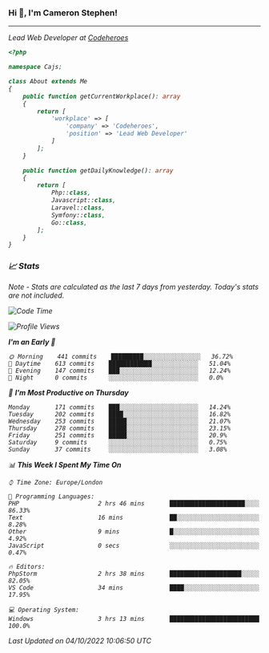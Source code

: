 ### Hi 👋, I'm Cameron Stephen!
<hr>
<p><em>Lead Web Developer at <a href="https://codeheroes.co.uk">Codeheroes</a></p>


```php
<?php

namespace Cajs;

class About extends Me
{
    public function getCurrentWorkplace(): array
    {
        return [
            'workplace' => [
                'company' => 'Codeheroes',
                'position' => 'Lead Web Developer'
            ]
        ];
    }

    public function getDailyKnowledge(): array
    {
        return [
            Php::class,
            Javascript::class,
            Laravel::class,
            Symfony::class,
            Go::class,
        ];
    }
}
```

### 📈 Stats
<p><em>Note - Stats are calculated as the last 7 days from yesterday. Today's stats are not included.</em></p>


<!--START_SECTION:waka-->
![Code Time](http://img.shields.io/badge/Code%20Time-3%2C141%20hrs%2051%20mins-blue)

![Profile Views](http://img.shields.io/badge/Profile%20Views-0-blue)

**I'm an Early 🐤** 

```text
🌞 Morning    441 commits    █████████░░░░░░░░░░░░░░░░   36.72% 
🌆 Daytime    613 commits    ████████████░░░░░░░░░░░░░   51.04% 
🌃 Evening    147 commits    ███░░░░░░░░░░░░░░░░░░░░░░   12.24% 
🌙 Night      0 commits      ░░░░░░░░░░░░░░░░░░░░░░░░░   0.0%

```
📅 **I'm Most Productive on Thursday** 

```text
Monday       171 commits    ███░░░░░░░░░░░░░░░░░░░░░░   14.24% 
Tuesday      202 commits    ████░░░░░░░░░░░░░░░░░░░░░   16.82% 
Wednesday    253 commits    █████░░░░░░░░░░░░░░░░░░░░   21.07% 
Thursday     278 commits    █████░░░░░░░░░░░░░░░░░░░░   23.15% 
Friday       251 commits    █████░░░░░░░░░░░░░░░░░░░░   20.9% 
Saturday     9 commits      ░░░░░░░░░░░░░░░░░░░░░░░░░   0.75% 
Sunday       37 commits     ░░░░░░░░░░░░░░░░░░░░░░░░░   3.08%

```


📊 **This Week I Spent My Time On** 

```text
⌚︎ Time Zone: Europe/London

💬 Programming Languages: 
PHP                      2 hrs 46 mins       █████████████████████░░░░   86.33% 
Text                     16 mins             ██░░░░░░░░░░░░░░░░░░░░░░░   8.28% 
Other                    9 mins              █░░░░░░░░░░░░░░░░░░░░░░░░   4.92% 
JavaScript               0 secs              ░░░░░░░░░░░░░░░░░░░░░░░░░   0.47%

🔥 Editors: 
PhpStorm                 2 hrs 38 mins       ████████████████████░░░░░   82.05% 
VS Code                  34 mins             ████░░░░░░░░░░░░░░░░░░░░░   17.95%

💻 Operating System: 
Windows                  3 hrs 13 mins       █████████████████████████   100.0%

```


 Last Updated on 04/10/2022 10:06:50 UTC
<!--END_SECTION:waka-->
